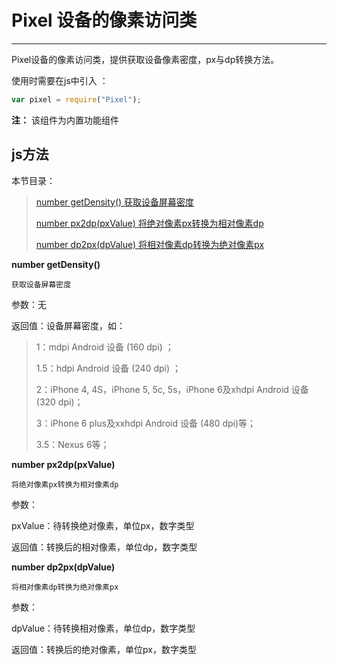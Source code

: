 # Pixel 设备的像素访问类

----------

Pixel设备的像素访问类，提供获取设备像素密度，px与dp转换方法。

使用时需要在js中引入 ：

```javascript
var pixel = require("Pixel"); 
```

**注：** 该组件为内置功能组件

<h2 id="cid_1">js方法</h2>  

本节目录：

>[ number getDensity()  获取设备屏幕密度 ](#ff_0)
> 
> [number px2dp(pxValue)  将绝对像素px转换为相对像素dp ](#ff_1)
>
>[ number dp2px(dpValue)  将相对像素dp转换为绝对像素px  ](#ff_2)


<span id="ff_0">**number getDensity()**</span>  

<code>获取设备屏幕密度</code>     

参数：无

返回值：设备屏幕密度，如：  

> 1：mdpi Android 设备 (160 dpi) ；
> 
> 1.5：hdpi Android 设备 (240 dpi) ；
> 
> 2：iPhone 4, 4S，iPhone 5, 5c, 5s，iPhone 6及xhdpi Android 设备 (320 dpi)；
> 
> 3：iPhone 6 plus及xxhdpi Android 设备 (480 dpi)等；
> 
> 3.5：Nexus 6等；


<span id="ff_1">**number px2dp(pxValue)**</span>  

<code>将绝对像素px转换为相对像素dp</code>   

参数： 

pxValue：待转换绝对像素，单位px，数字类型

返回值：转换后的相对像素，单位dp，数字类型


<span id="ff_2">**number dp2px(dpValue)**</span>  

<code>将相对像素dp转换为绝对像素px</code>  

参数：  

dpValue：待转换相对像素，单位dp，数字类型  

返回值：转换后的绝对像素，单位px，数字类型